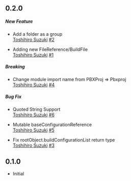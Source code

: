 ## 0.2.0
##### New Feature
* Add a folder as a group  
  [Toshihiro Suzuki](https://github.com/toshi0383)
  [#2](https://github.com/toshi0383/Pbxproj/pull/2)

* Adding new FileReference/BuildFile  
  [Toshihiro Suzuki](https://github.com/toshi0383)
  [#1](https://github.com/toshi0383/Pbxproj/pull/1)

##### Breaking
* Change module import name from PBXProj => Pbxproj  
  [Toshihiro Suzuki](https://github.com/toshi0383)
  [#4](https://github.com/toshi0383/Pbxproj/pull/4)

##### Bug Fix
* Quoted String Support  
  [Toshihiro Suzuki](https://github.com/toshi0383)
  [#6](https://github.com/toshi0383/Pbxproj/pull/6)

* Mutable baseConfigurationReference  
  [Toshihiro Suzuki](https://github.com/toshi0383)
  [#5](https://github.com/toshi0383/Pbxproj/pull/5)

* Fix rootObject.buildConfigurationList return type  
  [Toshihiro Suzuki](https://github.com/toshi0383)
  [#3](https://github.com/toshi0383/Pbxproj/pull/3)

## 0.1.0
* Initial
